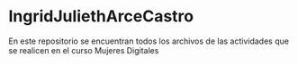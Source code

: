 # IngridJuliethArceCastro
En este repositorio se encuentran todos los archivos de las actividades que se realicen en el curso Mujeres Digitales

